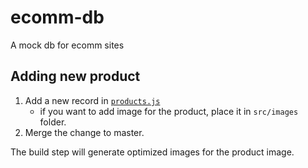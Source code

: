 # ecomm-db

A mock db for ecomm sites

## Adding new product

1. Add a new record in [`products.js`](src/products.js)
   - if you want to add image for the product, place it in `src/images` folder.
1. Merge the change to master.

The build step will generate optimized images for the product image.
